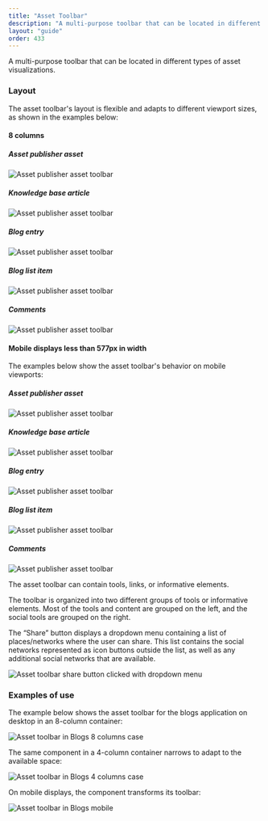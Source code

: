 ```yaml
---
title: "Asset Toolbar"
description: "A multi-purpose toolbar that can be located in different types of asset visualizations."
layout: "guide"
order: 433
---
```


A multi-purpose toolbar that can be located in different types of asset visualizations.

### Layout
The asset toolbar's layout is flexible and adapts to different viewport sizes, as shown in the examples below:

#### 8 columns

##### Asset publisher asset

![Asset publisher asset toolbar](/images/lexicon/sites/AssetToolbarAssetPublisher.jpg)

##### Knowledge base article

![Asset publisher asset toolbar](/images/lexicon/sites/AssetToolbarKnowledgeBase.jpg)

##### Blog entry

![Asset publisher asset toolbar](/images/lexicon/sites/AssetToolbarBlog.jpg)

##### Blog list item

![Asset publisher asset toolbar](/images/lexicon/sites/AssetToolbarBlogList.jpg)

##### Comments

![Asset publisher asset toolbar](/images/lexicon/sites/AssetToolbarComments.jpg)

#### Mobile displays less than 577px in width

The examples below show the asset toolbar's behavior on mobile viewports:

##### Asset publisher asset

![Asset publisher asset toolbar](/images/lexicon/sites/AssetToolbarAssetPublisherM.jpg)

##### Knowledge base article

![Asset publisher asset toolbar](/images/lexicon/sites/AssetToolbarKnowledgeBaseM.jpg)

##### Blog entry

![Asset publisher asset toolbar](/images/lexicon/sites/AssetToolbarBlogM.jpg)

##### Blog list item

![Asset publisher asset toolbar](/images/lexicon/sites/AssetToolbarBlogListM.jpg)

##### Comments

![Asset publisher asset toolbar](/images/lexicon/sites/AssetToolbarCommentsM.jpg)

The asset toolbar can contain tools, links, or informative elements. 

The toolbar is organized into two different groups of tools or informative elements. Most of the tools and content are grouped on the left, and the social tools are grouped on the right.

The “Share” button displays a dropdown menu containing a list of places/networks where the user can share. This list contains the social networks represented as icon buttons outside the list, as well as any additional social networks that are available.

![Asset toolbar share button clicked with dropdown menu](/images/lexicon/sites/AssetToolbarBlogExample.jpg)

### Examples of use

The example below shows the asset toolbar for the blogs application on desktop in an 8-column container:

![Asset toolbar in Blogs 8 columns case](/images/lexicon/sites/AssetToolbarBlogAdtExample.jpg)

The same component in a 4-column container narrows to adapt to the available space:

![Asset toolbar in Blogs 4 columns case](/images/lexicon/sites/AssetToolbarBlogAdtResize.jpg)

On mobile displays, the component transforms its toolbar:

![Asset toolbar in Blogs mobile](/images/lexicon/sites/AssetToolbarBlogAdtM.jpg)
